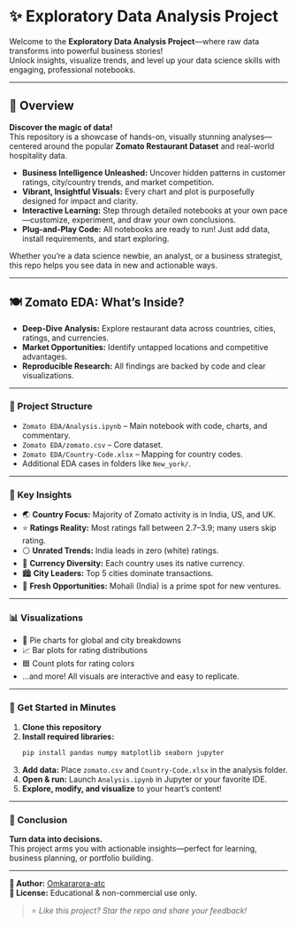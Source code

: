 # ✨ Exploratory Data Analysis Project

Welcome to the **Exploratory Data Analysis Project**—where raw data transforms into powerful business stories!  
Unlock insights, visualize trends, and level up your data science skills with engaging, professional notebooks.

---

## 🌟 Overview

**Discover the magic of data!**  
This repository is a showcase of hands-on, visually stunning analyses—centered around the popular **Zomato Restaurant Dataset** and real-world hospitality data.

- **Business Intelligence Unleashed:** Uncover hidden patterns in customer ratings, city/country trends, and market competition.
- **Vibrant, Insightful Visuals:** Every chart and plot is purposefully designed for impact and clarity.
- **Interactive Learning:** Step through detailed notebooks at your own pace—customize, experiment, and draw your own conclusions.
- **Plug-and-Play Code:** All notebooks are ready to run! Just add data, install requirements, and start exploring.

Whether you’re a data science newbie, an analyst, or a business strategist, this repo helps you see data in new and actionable ways.

---

## 🍽️ Zomato EDA: What’s Inside?

- **Deep-Dive Analysis:** Explore restaurant data across countries, cities, ratings, and currencies.
- **Market Opportunities:** Identify untapped locations and competitive advantages.
- **Reproducible Research:** All findings are backed by code and clear visualizations.

---

### 📁 Project Structure

- `Zomato EDA/Analysis.ipynb` – Main notebook with code, charts, and commentary.
- `Zomato EDA/zomato.csv` – Core dataset.
- `Zomato EDA/Country-Code.xlsx` – Mapping for country codes.
- Additional EDA cases in folders like `New_york/`.

---

### 🔑 Key Insights

- 🌏 **Country Focus:** Majority of Zomato activity is in India, US, and UK.
- ⭐ **Ratings Reality:** Most ratings fall between 2.7–3.9; many users skip rating.
- ⚪ **Unrated Trends:** India leads in zero (white) ratings.
- 💱 **Currency Diversity:** Each country uses its native currency.
- 🏙️ **City Leaders:** Top 5 cities dominate transactions.
- 🚀 **Fresh Opportunities:** Mohali (India) is a prime spot for new ventures.

---

### 📊 Visualizations

- 🥧 Pie charts for global and city breakdowns
- 📈 Bar plots for rating distributions
- 🟦 Count plots for rating colors
- ...and more! All visuals are interactive and easy to replicate.

---

### 🚀 Get Started in Minutes

1. **Clone this repository**  
2. **Install required libraries:**  
   ```bash
   pip install pandas numpy matplotlib seaborn jupyter
   ```
3. **Add data:** Place `zomato.csv` and `Country-Code.xlsx` in the analysis folder.
4. **Open & run:** Launch `Analysis.ipynb` in Jupyter or your favorite IDE.
5. **Explore, modify, and visualize** to your heart’s content!

---

### 🏁 Conclusion

**Turn data into decisions.**  
This project arms you with actionable insights—perfect for learning, business planning, or portfolio building.

---

**👤 Author:** [Omkararora-atc](https://github.com/Omkararora-atc)  
**📝 License:** Educational & non-commercial use only.

> ⭐ *Like this project? Star the repo and share your feedback!*